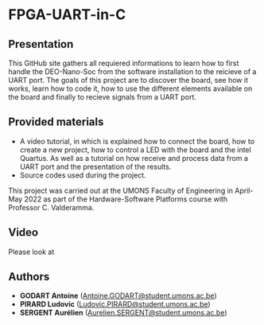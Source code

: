 # FPGA-UART-in-C

## Presentation
This GitHub site gathers all requiered informations to learn how to first handle the DEO-Nano-Soc from the software installation to the reicieve of a UART port. The goals of this project are to discover the board, see how it works, learn how to code it, how to use the different elements available on the board and finally to recieve signals from a UART port. 

## Provided materials
    
* A video tutorial, in which is explained how to connect the board, how to create a new project, how to control a LED with the board and the intel Quartus. As well as a tutorial on how receive and process data from a UART port and the presentation of the results.
* Source codes used during the project. 
     

This project was carried out at the UMONS Faculty of Engineering in April-May 2022 as part of the Hardware-Software Platforms course with Professor C. Valderamma.

## Video

Please look at 

## Authors

* **GODART Antoine** (Antoine.GODART@student.umons.ac.be)
* **PIRARD Ludovic** (Ludovic.PIRARD@student.umons.ac.be) 
* **SERGENT Aurélien** (Aurelien.SERGENT@student.umons.ac.be)
